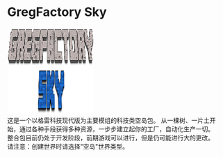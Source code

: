 # GregFactory Sky
<img src="https://github.com/ProgregssTeam/GregFactory-Sky/blob/main/Title.png" width="200px" height="200px"><br>
这是一个以格雷科技现代版为主要模组的科技类空岛包。 从一棵树、一片土开始，通过各种手段获得多种资源，一步步建立起你的工厂，自动化生产一切。<br>
整合包目前仍处于开发阶段，前期游戏可以进行，但是仍可能进行大的更改。<br>
请注意：创建世界时请选择"空岛"世界类型。<br>
